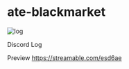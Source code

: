 # ate-blackmarket

![log](https://user-images.githubusercontent.com/109057954/178192692-13ebac16-bc07-4d28-9f12-2dc2ac0962b8.PNG)


Discord Log



Preview
https://streamable.com/esd6ae

